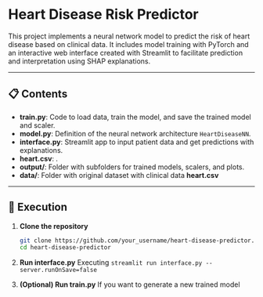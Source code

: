 # Heart Disease Risk Predictor

This project implements a neural network model to predict the risk of heart disease based on clinical data. It includes model training with PyTorch and an interactive web interface created with Streamlit to facilitate prediction and interpretation using SHAP explanations.

---

## 📋 Contents

- **train.py**: Code to load data, train the model, and save the trained model and scaler.  
- **model.py**: Definition of the neural network architecture `HeartDiseaseNN`.  
- **interface.py**: Streamlit app to input patient data and get predictions with explanations.  
- **heart.csv**: .  
- **output/**: Folder with subfolders for trained models, scalers, and plots.  
- **data/**: Folder with original dataset with clinical data **heart.csv** 
---

## 🚀 Execution

1. **Clone the repository**  
   ```bash
   git clone https://github.com/your_username/heart-disease-predictor.git
   cd heart-disease-predictor
   ```

2. **Run interface.py**
   Executing ```streamlit run interface.py --server.runOnSave=false```

3. **(Optional) Run train.py**
   If you want to generate a new trained model
